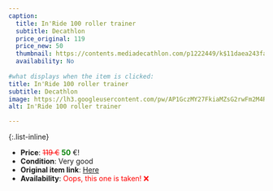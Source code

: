 ```yaml
---
caption:
  title: In'Ride 100 roller trainer
  subtitle: Decathlon
  price_original: 119
  price_new: 50
  thumbnail: https://contents.mediadecathlon.com/p1222449/k$11daea243fa28beb18c72afda75d56c5/sq/rollentrainer-inride-100.jpg
  availability: No
  
#what displays when the item is clicked:
title: In'Ride 100 roller trainer
subtitle: Decathlon
image: https://lh3.googleusercontent.com/pw/AP1GczMY27FkiaMZsG2rwFm2M4RqKnrUhMKyVreMJPmaxVYrmYQj2vbOe5q9ODBqBqn_w16NHSHHRj1LZiMTfaor2fgiT1yvydrHn_rshmZnZpnD8MojU2sPhir0TJ48pkZkImkMBbLwIgr_41ckqhdXekfmFQ=w1174-h1558-s-no-gm?authuser=0
alt: In'Ride 100 roller trainer

---
```

{:.list-inline} 
- **Price**: <span style="color:red"><del>119 €</del></span> <span style="color:green">**50**</span> €!
- **Condition**: Very good
- **Original item link**: [Here](https://www.decathlon.de/p/rollentrainer-in-ride-100/_/R-p-14683)
- **Availability**: <span style='color:red'>Oops, this one is taken! ❌</span>
